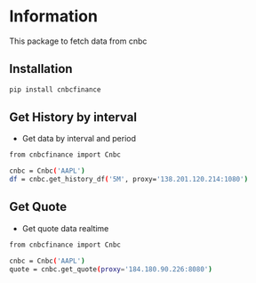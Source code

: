 # Information
This package to fetch data from cnbc
## Installation
```bash
pip install cnbcfinance

```
## Get History by interval
* Get data by interval and period
```bash
from cnbcfinance import Cnbc

cnbc = Cnbc('AAPL')
df = cnbc.get_history_df('5M', proxy='138.201.120.214:1080')
```
## Get Quote
* Get quote data realtime
```bash
from cnbcfinance import Cnbc

cnbc = Cnbc('AAPL')
quote = cnbc.get_quote(proxy='184.180.90.226:8080')
```
